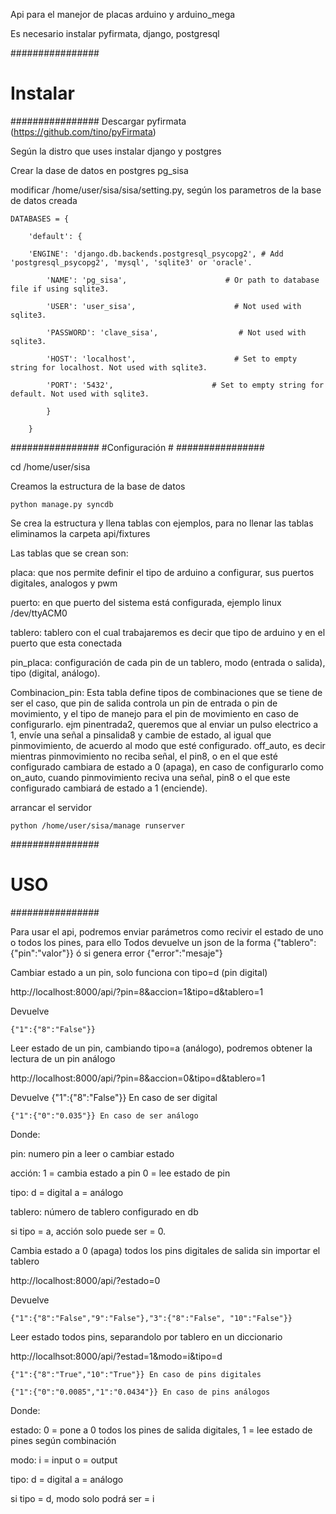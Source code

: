 Api para el manejor de placas arduino y arduino_mega

Es necesario instalar pyfirmata, django, postgresql

################
#   Instalar   #
################
Descargar pyfirmata (https://github.com/tino/pyFirmata)

Según la distro que uses instalar django y postgres

Crear la dase de datos en postgres pg_sisa

modificar /home/user/sisa/sisa/setting.py, según los parametros de la base de datos creada

    DATABASES = {

        'default': {

        'ENGINE': 'django.db.backends.postgresql_psycopg2', # Add 'postgresql_psycopg2', 'mysql', 'sqlite3' or 'oracle'.
    
            'NAME': 'pg_sisa',                      # Or path to database file if using sqlite3.
        
            'USER': 'user_sisa',                      # Not used with sqlite3.
        
            'PASSWORD': 'clave_sisa',                  # Not used with sqlite3.
        
            'HOST': 'localhost',                      # Set to empty string for localhost. Not used with sqlite3.
        
            'PORT': '5432',                      # Set to empty string for default. Not used with sqlite3.
        
            }
    
        }

################
#Configuración #
################

cd /home/user/sisa

Creamos la estructura de la base de datos

    python manage.py syncdb

Se crea la estructura y llena tablas con ejemplos, para no llenar las tablas eliminamos la carpeta api/fixtures

Las tablas que se crean son:

placa: que nos permite definir el tipo de arduino a configurar, sus puertos digitales, analogos y pwm

puerto: en que puerto del sistema está configurada, ejemplo linux /dev/ttyACM0

tablero: tablero con el cual trabajaremos es decir que tipo de arduino y en el puerto que esta conectada

pin_placa: configuración de cada pin de un tablero, modo (entrada o salida), tipo (digital, análogo).

Combinacion_pin: Esta tabla define tipos de combinaciones que se tiene de ser el caso, que pin de salida controla un pin de entrada o pin de movimiento, y el tipo de manejo para el pin de movimiento en caso de configurarlo. ejm
pinentrada2, queremos que al enviar un pulso electrico a 1, envíe una señal a pinsalida8 y cambie de estado, al igual que pinmovimiento, de acuerdo al modo que esté configurado. off_auto, es decir mientras pinmovimiento no reciba señal, el pin8, o en el que esté configurado cambiara de estado a 0 (apaga), en caso de configurarlo como on_auto, cuando pinmovimiento reciva una señal, pin8 o el que este configurado cambiará de estado a 1 (enciende).


arrancar el servidor

    python /home/user/sisa/manage runserver


################
#     USO      #
################

Para usar el api, podremos enviar parámetros como recivir el estado de uno o todos los pines, para ello
Todos devuelve un json de la forma {"tablero":{"pin":"valor"}} ó si genera error {"error":"mesaje"}

Cambiar estado a un pin, solo funciona con tipo=d (pin digital)

http://localhost:8000/api/?pin=8&accion=1&tipo=d&tablero=1

Devuelve

    {"1":{"8":"False"}}

Leer estado de un pin, cambiando tipo=a (análogo), podremos obtener la lectura de un pin análogo

http://localhost:8000/api/?pin=8&accion=0&tipo=d&tablero=1

Devuelve
    {"1":{"8":"False"}} En caso de ser digital

    {"1":{"0":"0.035"}} En caso de ser análogo

Donde:

pin: numero pin a leer o cambiar estado

acción: 1 = cambia estado a pin 0 = lee estado de pin

tipo: d = digital a = análogo

tablero: número de tablero configurado en db

si tipo = a, acción solo puede ser = 0.


Cambia estado a 0 (apaga) todos los pins digitales de salida sin importar el tablero

http://localhost:8000/api/?estado=0 

Devuelve

    {"1":{"8":"False","9":"False"},"3":{"8":"False", "10":"False"}}

Leer estado todos pins, separandolo por tablero en un diccionario

http://localhsot:8000/api/?estad=1&modo=i&tipo=d

    {"1":{"8":"True","10":"True"}} En caso de pins digitales

    {"1":{"0":"0.0085","1":"0.0434"}} En caso de pins análogos

Donde:

estado: 0 = pone a 0 todos los pines de salida digitales, 1 = lee estado de pines según combinación

modo: i = input o = output

tipo: d = digital a = análogo

si tipo = d, modo solo podrá ser = i
